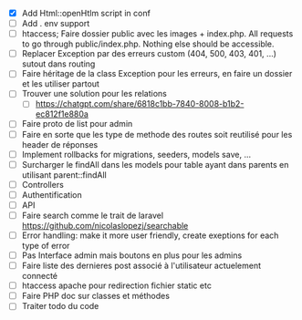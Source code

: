 - [x] Add Html::openHtlm script in conf
- [ ] Add . env support
- [ ] htaccess; Faire dossier public avec les images + index.php. All requests to go through public/index.php. Nothing else should be accessible. 
- [ ] Replacer Exception par des erreurs custom (404, 500, 403, 401, ...) sutout dans routing
- [ ] Faire héritage de la class Exception pour les erreurs, en faire un dossier et les utiliser partout
- [ ] Trouver une solution pour les relations
 	- [ ] https://chatgpt.com/share/6818c1bb-7840-8008-b1b2-ec812f1e880a
- [ ] Faire proto de list pour admin
- [ ] Faire en sorte que les type de methode des routes soit reutilisé pour les header de réponses
- [ ] Implement rollbacks for migrations, seeders, models save, ...
- [ ] Surcharger le findAll dans les models pour table ayant dans parents en utilisant parent::findAll
- [ ] Controllers
- [ ] Authentification
- [ ] API
- [ ] Faire search comme le trait de laravel https://github.com/nicolaslopezj/searchable
- [ ] Error handling: make it more user friendly, create exeptions for each type of error
- [ ] Pas Interface admin mais boutons en plus pour les admins
- [ ] Faire liste des dernieres post associé à l'utilisateur actuelement connecté
- [ ] htaccess apache pour redirection fichier static etc
- [ ] Faire PHP doc sur classes et méthodes
- [ ] Traiter todo du code
